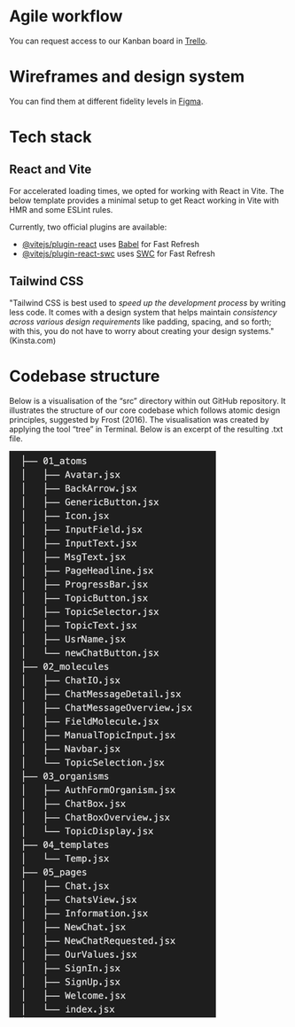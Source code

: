 # Agile workflow

You can request access to our Kanban board in [Trello](https://trello.com/b/grC3PmLW/whisperweb).

# Wireframes and design system

You can find them at different fidelity levels in [Figma](https://www.figma.com/file/hg4nqNAxWmyMqfPcUOWbIt/WhisperWeb-Prototype?type=design&node-id=1-136&mode=design&t=3zjzxHdOoBhwyNta-0).

# Tech stack

## React and Vite

For accelerated loading times, we opted for working with React in Vite. The below template provides a minimal setup to get React working in Vite with HMR and some ESLint rules.

Currently, two official plugins are available:
- [@vitejs/plugin-react](https://github.com/vitejs/vite-plugin-react/blob/main/packages/plugin-react/README.md) uses [Babel](https://babeljs.io/) for Fast Refresh
- [@vitejs/plugin-react-swc](https://github.com/vitejs/vite-plugin-react-swc) uses [SWC](https://swc.rs/) for Fast Refresh

## Tailwind CSS

"Tailwind CSS is best used to _speed up the development process_ by writing less code. It comes with a design system that helps maintain _consistency across various design requirements_ like padding, spacing, and so forth; with this, you do not have to worry about creating your design systems." (Kinsta.com)

# Codebase structure

Below is a visualisation of the “src” directory within out GitHub repository. It illustrates the structure of our core codebase which follows atomic design principles, suggested by Frost (2016). The visualisation was created by applying the tool “tree” in Terminal. Below is an excerpt of the resulting .txt file.

![Atomic Design Image](src/atomic_design.png)
